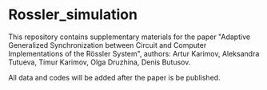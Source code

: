 # Rossler_simulation

This repository contains supplementary materials for the paper "Adaptive Generalized Synchronization between Circuit and Computer Implementations of the Rössler System", authors: Artur Karimov, Aleksandra Tutueva, Timur Karimov, Olga Druzhina, Denis Butusov.

All data and codes will be added after the paper is be published.

